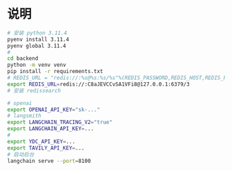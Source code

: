 <!--
 * @Author: jack ning github@bytedesk.com
 * @Date: 2023-12-06 14:32:30
 * @LastEditors: jack ning github@bytedesk.com
 * @LastEditTime: 2024-08-29 08:09:49
 * @FilePath: /bytedesk-ai/backend/README_CN.md
 * @Description: 这是默认设置,请设置`customMade`, 打开koroFileHeader查看配置 进行设置: https://github.com/OBKoro1/koro1FileHeader/wiki/%E9%85%8D%E7%BD%AE
-->
# 说明

```bash
# 安装 python 3.11.4
pyenv install 3.11.4
pyenv global 3.11.4
# 
cd backend
python -m venv venv
pip install -r requirements.txt
# REDIS_URL = "redis://:%s@%s:%s/%s"%(REDIS_PASSWORD,REDIS_HOST,REDIS_PORT,REDIS_DB)
export REDIS_URL=redis://:C8aJEVCCvSA1VFi8@127.0.0.1:6379/3
# 安装 redissearch

# openai
export OPENAI_API_KEY="sk-..."
# langsmith
export LANGCHAIN_TRACING_V2="true"
export LANGCHAIN_API_KEY=...
# 
export YDC_API_KEY=...
export TAVILY_API_KEY=...
# 启动后台
langchain serve --port=8100
```
